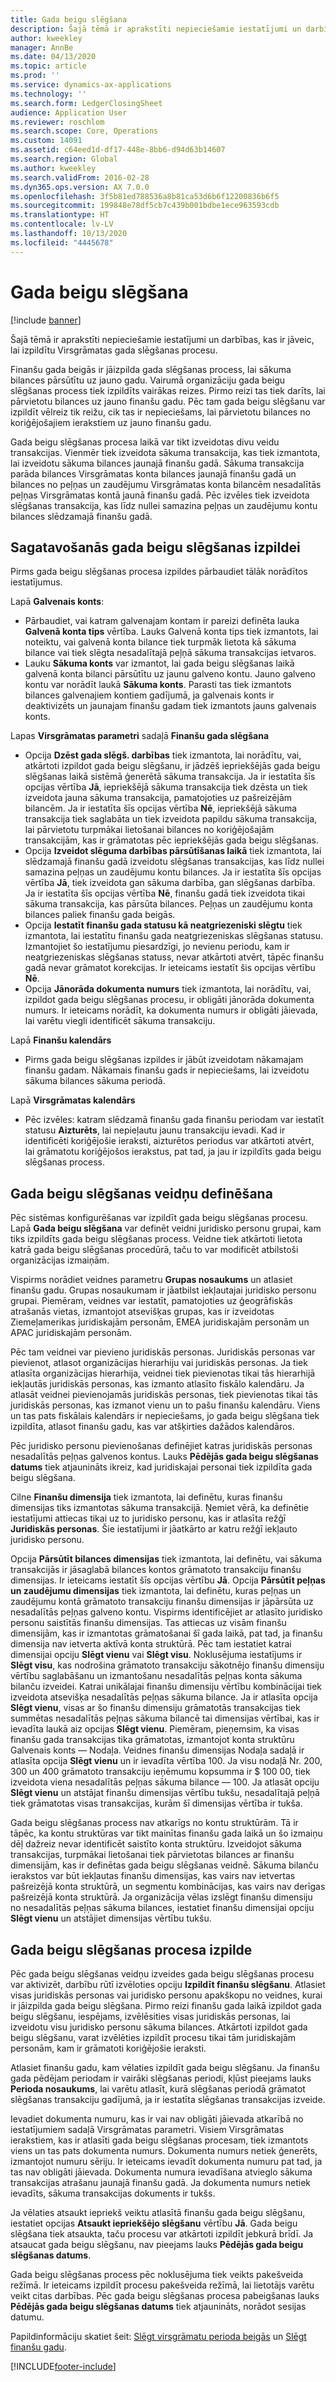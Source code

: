 ```yaml
---
title: Gada beigu slēgšana
description: Šajā tēmā ir aprakstīti nepieciešamie iestatījumi un darbības, kas ir jāveic, lai izpildītu Virsgrāmatas gada slēgšanas procesu.
author: kweekley
manager: AnnBe
ms.date: 04/13/2020
ms.topic: article
ms.prod: ''
ms.service: dynamics-ax-applications
ms.technology: ''
ms.search.form: LedgerClosingSheet
audience: Application User
ms.reviewer: roschlom
ms.search.scope: Core, Operations
ms.custom: 14091
ms.assetid: c64eed1d-df17-448e-8bb6-d94d63b14607
ms.search.region: Global
ms.author: kweekley
ms.search.validFrom: 2016-02-28
ms.dyn365.ops.version: AX 7.0.0
ms.openlocfilehash: 3f5b81ed788536a8b81ca53d6b6f12200836b6f5
ms.sourcegitcommit: 199848e78df5cb7c439b001bdbe1ece963593cdb
ms.translationtype: HT
ms.contentlocale: lv-LV
ms.lasthandoff: 10/13/2020
ms.locfileid: "4445678"
---
```

# <a name="year-end-close"></a>Gada beigu slēgšana

[!include [banner](../includes/banner.md)]

Šajā tēmā ir aprakstīti nepieciešamie iestatījumi un darbības, kas ir jāveic, lai izpildītu Virsgrāmatas gada slēgšanas procesu. 

Finanšu gada beigās ir jāizpilda gada slēgšanas process, lai sākuma bilances pārsūtītu uz jauno gadu. Vairumā organizāciju gada beigu slēgšanas process tiek izpildīts vairākas reizes. Pirmo reizi tas tiek darīts, lai pārvietotu bilances uz jauno finanšu gadu. Pēc tam gada beigu slēgšanu var izpildīt vēlreiz tik reižu, cik tas ir nepieciešams, lai pārvietotu bilances no koriģējošajiem ierakstiem uz jauno finanšu gadu. 

Gada beigu slēgšanas procesa laikā var tikt izveidotas divu veidu transakcijas. Vienmēr tiek izveidota sākuma transakcija, kas tiek izmantota, lai izveidotu sākuma bilances jaunajā finanšu gadā. Sākuma transakcija parāda bilances Virsgrāmatas konta bilances jaunajā finanšu gadā un bilances no peļņas un zaudējumu Virsgrāmatas konta bilancēm nesadalītās peļņas Virsgrāmatas kontā jaunā finanšu gadā. Pēc izvēles tiek izveidota slēgšanas transakcija, kas līdz nullei samazina peļņas un zaudējumu kontu bilances slēdzamajā finanšu gadā.

## <a name="prepare-to-run-the-year-end-close"></a>Sagatavošanās gada beigu slēgšanas izpildei
Pirms gada beigu slēgšanas procesa izpildes pārbaudiet tālāk norādītos iestatījumus. 

Lapā **Galvenais konts**:

-   Pārbaudiet, vai katram galvenajam kontam ir pareizi definēta lauka **Galvenā konta tips** vērtība. Lauks Galvenā konta tips tiek izmantots, lai noteiktu, vai galvenā konta bilance tiek turpmāk lietota kā sākuma bilance vai tiek slēgta nesadalītajā peļņā sākuma transakcijas ietvaros.
-   Lauku **Sākuma konts** var izmantot, lai gada beigu slēgšanas laikā galvenā konta bilanci pārsūtītu uz jaunu galveno kontu. Jauno galveno kontu var norādīt laukā **Sākuma konts**. Parasti tas tiek izmantots bilances galvenajiem kontiem gadījumā, ja galvenais konts ir deaktivizēts un jaunajam finanšu gadam tiek izmantots jauns galvenais konts.

Lapas **Virsgrāmatas parametri** sadaļā **Finanšu gada slēgšana**

-   Opcija **Dzēst gada slēgš. darbības** tiek izmantota, lai norādītu, vai, atkārtoti izpildot gada beigu slēgšanu, ir jādzēš iepriekšējās gada beigu slēgšanas laikā sistēmā ģenerētā sākuma transakcija. Ja ir iestatīta šīs opcijas vērtība **Jā**, iepriekšējā sākuma transakcija tiek dzēsta un tiek izveidota jauna sākuma transakcija, pamatojoties uz pašreizējām bilancēm. Ja ir iestatīta šīs opcijas vērtība **Nē**, iepriekšējā sākuma transakcija tiek saglabāta un tiek izveidota papildu sākuma transakcija, lai pārvietotu turpmākai lietošanai bilances no koriģējošajām transakcijām, kas ir grāmatotas pēc iepriekšējās gada beigu slēgšanas.
-   Opcija **Izveidot slēguma darbības pārsūtīšanas laikā** tiek izmantota, lai slēdzamajā finanšu gadā izveidotu slēgšanas transakcijas, kas līdz nullei samazina peļņas un zaudējumu kontu bilances. Ja ir iestatīta šīs opcijas vērtība **Jā**, tiek izveidota gan sākuma darbība, gan slēgšanas darbība. Ja ir iestatīta šīs opcijas vērtība **Nē**, finanšu gadā tiek izveidota tikai sākuma transakcija, kas pārsūta bilances. Peļņas un zaudējumu konta bilances paliek finanšu gada beigās.
-   Opcija **Iestatīt finanšu gada statusu kā neatgriezeniski slēgtu** tiek izmantota, lai iestatītu finanšu gada neatgriezeniskas slēgšanas statusu. Izmantojiet šo iestatījumu piesardzīgi, jo nevienu periodu, kam ir neatgriezeniskas slēgšanas statuss, nevar atkārtoti atvērt, tāpēc finanšu gadā nevar grāmatot korekcijas. Ir ieteicams iestatīt šis opcijas vērtību **Nē**.
-   Opcija **Jānorāda dokumenta numurs** tiek izmantota, lai norādītu, vai, izpildot gada beigu slēgšanas procesu, ir obligāti jānorāda dokumenta numurs. Ir ieteicams norādīt, ka dokumenta numurs ir obligāti jāievada, lai varētu viegli identificēt sākuma transakciju.

Lapā **Finanšu kalendārs**

-   Pirms gada beigu slēgšanas izpildes ir jābūt izveidotam nākamajam finanšu gadam. Nākamais finanšu gads ir nepieciešams, lai izveidotu sākuma bilances sākuma periodā.

Lapā **Virsgrāmatas kalendārs**

-   Pēc izvēles: katram slēdzamā finanšu gada finanšu periodam var iestatīt statusu **Aizturēts**, lai nepieļautu jaunu transakciju ievadi. Kad ir identificēti koriģējošie ieraksti, aizturētos periodus var atkārtoti atvērt, lai grāmatotu koriģējošos ierakstus, pat tad, ja jau ir izpildīts gada beigu slēgšanas process.

## <a name="define-year-end-close-templates"></a>Gada beigu slēgšanas veidņu definēšana
Pēc sistēmas konfigurēšanas var izpildīt gada beigu slēgšanas procesu. Lapā **Gada beigu slēgšana** var definēt veidni juridisko personu grupai, kam tiks izpildīts gada beigu slēgšanas process. Veidne tiek atkārtoti lietota katrā gada beigu slēgšanas procedūrā, taču to var modificēt atbilstoši organizācijas izmaiņām. 

Vispirms norādiet veidnes parametru **Grupas nosaukums** un atlasiet finanšu gadu. Grupas nosaukumam ir jāatbilst iekļautajai juridisko personu grupai.  Piemēram, veidnes var iestatīt, pamatojoties uz ģeogrāfiskās atrašanās vietas, izmantojot atsevišķas grupas, kas ir izveidotas Ziemeļamerikas juridiskajām personām, EMEA juridiskajām personām un APAC juridiskajām personām. 

Pēc tam veidnei var pievieno juridiskās personas. Juridiskās personas var pievienot, atlasot organizācijas hierarhiju vai juridiskās personas. Ja tiek atlasīta organizācijas hierarhija, veidnei tiek pievienotas tikai tās hierarhijā iekļautās juridiskās personas, kas izmanto atlasīto fiskālo kalendāru. Ja atlasāt veidnei pievienojamās juridiskās personas, tiek pievienotas tikai tās juridiskās personas, kas izmanot vienu un to pašu finanšu kalendāru. Viens un tas pats fiskālais kalendārs ir nepieciešams, jo gada beigu slēgšana tiek izpildīta, atlasot finanšu gadu, kas var atšķirties dažādos kalendāros. 

Pēc juridisko personu pievienošanas definējiet katras juridiskās personas nesadalītās peļņas galvenos kontus. Lauks **Pēdējās gada beigu slēgšanas datums** tiek atjaunināts ikreiz, kad juridiskajai personai tiek izpildīta gada beigu slēgšana. 

Cilne **Finanšu dimensija** tiek izmantota, lai definētu, kuras finanšu dimensijas tiks izmantotas sākuma transakcijā. Ņemiet vērā, ka definētie iestatījumi attiecas tikai uz to juridisko personu, kas ir atlasīta režģī **Juridiskās personas**. Šie iestatījumi ir jāatkārto ar katru režģī iekļauto juridisko personu. 

Opcija **Pārsūtīt bilances dimensijas** tiek izmantota, lai definētu, vai sākuma transakcijās ir jāsaglabā bilances kontos grāmatoto transakciju finanšu dimensijas. Ir ieteicams iestatīt šīs opcijas vērtību **Jā**. Opcija **Pārsūtīt peļņas un zaudējumu dimensijas** tiek izmantota, lai definētu, kuras peļņas un zaudējumu kontā grāmatoto transakciju finanšu dimensijas ir jāpārsūta uz nesadalītās peļņas galveno kontu. Vispirms identificējiet ar atlasīto juridisko personu saistītās finanšu dimensijas. Tas attiecas uz visām finanšu dimensijām, kas ir izmantotas grāmatošanai šī gada laikā, pat tad, ja finanšu dimensija nav ietverta aktīvā konta struktūrā. Pēc tam iestatiet katrai dimensijai opciju **Slēgt vienu** vai **Slēgt visu**.  Noklusējuma iestatījums ir **Slēgt visu**, kas nodrošina grāmatoto transakciju sākotnējo finanšu dimensiju vērtību saglabāšanu un izmantošanu nesadalītās peļņas konta sākuma bilanču izveidei. Katrai unikālajai finanšu dimensiju vērtību kombinācijai tiek izveidota atsevišķa nesadalītās peļņas sākuma bilance. Ja ir atlasīta opcija **Slēgt vienu**, visas ar šo finanšu dimensiju grāmatotās transakcijas tiek summētas nesadalītās peļņas sākuma bilancē tai dimensijas vērtībai, kas ir ievadīta laukā aiz opcijas **Slēgt vienu**. Piemēram, pieņemsim, ka visas finanšu gada transakcijas tika grāmatotas, izmantojot konta struktūru Galvenais konts — Nodaļa. Veidnes finanšu dimensijas Nodaļa sadaļā ir atlasīta opcija **Slēgt vienu** un ir ievadīta vērtība 100. Ja visu nodaļā Nr. 200, 300 un 400 grāmatoto transakciju ieņēmumu kopsumma ir $ 100 00, tiek izveidota viena nesadalītās peļņas sākuma bilance — 100. Ja atlasāt opciju **Slēgt vienu** un atstājat finanšu dimensijas vērtību tukšu, nesadalītajā peļņā tiek grāmatotas visas transakcijas, kurām šī dimensijas vērtība ir tukša. 

Gada beigu slēgšanas process nav atkarīgs no kontu struktūrām. Tā ir tāpēc, ka kontu struktūras var tikt mainītas finanšu gada laikā un šo izmaiņu dēļ dažreiz nevar identificēt saistīto konta struktūru.  Izveidojot sākuma transakcijas, turpmākai lietošanai tiek pārvietotas bilances ar finanšu dimensijām, kas ir definētas gada beigu slēgšanas veidnē. Sākuma bilanču ierakstos var būt iekļautas finanšu dimensijas, kas vairs nav ietvertas pašreizējā konta struktūrā, un segmentu kombinācijas, kas vairs nav derīgas pašreizējā konta struktūrā. Ja organizācija vēlas izslēgt finanšu dimensiju no nesadalītās peļņas sākuma bilances, iestatiet finanšu dimensijai opciju **Slēgt vienu** un atstājiet dimensijas vērtību tukšu.

## <a name="run-the-year-end-close-process"></a>Gada beigu slēgšanas procesa izpilde
Pēc gada beigu slēgšanas veidņu izveides gada beigu slēgšanas procesu var aktivizēt, darbību rūtī izvēloties opciju **Izpildīt finanšu slēgšanu**. Atlasiet visas juridiskās personas vai juridisko personu apakškopu no veidnes, kurai ir jāizpilda gada beigu slēgšana. Pirmo reizi finanšu gada laikā izpildot gada beigu slēgšanu, iespējams, izvēlēsities visas juridiskās personas, lai izveidotu visu juridisko personu sākuma bilances. Atkārtoti izpildot gada beigu slēgšanu, varat izvēlēties izpildīt procesu tikai tām juridiskajām personām, kam ir grāmatoti koriģējošie ieraksti. 

Atlasiet finanšu gadu, kam vēlaties izpildīt gada beigu slēgšanu. Ja finanšu gada pēdējam periodam ir vairāki slēgšanas periodi, kļūst pieejams lauks **Perioda nosaukums**, lai varētu atlasīt, kurā slēgšanas periodā grāmatot slēgšanas transakciju gadījumā, ja ir iestatīta slēgšanas transakcijas izveide. 

Ievadiet dokumenta numuru, kas ir vai nav obligāti jāievada atkarībā no iestatījumiem sadaļā Virsgrāmatas parametri. Visiem Virsgrāmatas ierakstiem, kas ir atlasīti gada beigu slēgšanas procesam, tiek izmantots viens un tas pats dokumenta numurs. Dokumenta numurs netiek ģenerēts, izmantojot numuru sēriju. Ir ieteicams ievadīt dokumenta numuru pat tad, ja tas nav obligāti jāievada. Dokumenta numura ievadīšana atvieglo sākuma transakcijas atrašanu jaunajā finanšu gadā. Ja dokumenta numurs netiek ievadīts, sākuma transakcijas dokuments ir tukšs. 

Ja vēlaties atsaukt iepriekš veiktu atlasītā finanšu gada beigu slēgšanu, iestatiet opcijas **Atsaukt iepriekšējo slēgšanu** vērtību **Jā**. Gada beigu slēgšana tiek atsaukta, taču procesu var atkārtoti izpildīt jebkurā brīdī. Ja atsaucat gada beigu slēgšanu, nav pieejams lauks **Pēdējās gada beigu slēgšanas datums**. 

Gada beigu slēgšanas process pēc noklusējuma tiek veikts pakešveida režīmā. Ir ieteicams izpildīt procesu pakešveida režīmā, lai lietotājs varētu veikt citas darbības. Pēc gada beigu slēgšanas procesa pabeigšanas lauks **Pēdējās gada beigu slēgšanas datums** tiek atjaunināts, norādot sesijas datumu.

Papildinformāciju skatiet šeit: [Slēgt virsgrāmatu perioda beigās](close-general-ledger-at-period-end.md) un [Slēgt finanšu gadu](tasks/close-fiscal-year.md).





[!INCLUDE[footer-include](../../includes/footer-banner.md)]